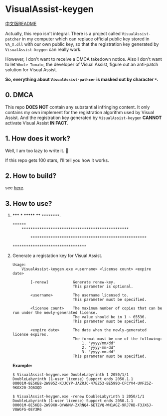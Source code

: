 # VisualAssist-keygen

[中文版README](README.zh-CN.md)

Actually, this repo isn't integral. There is a project called `VisualAssist-patcher` in my computer which can replace official public key stored in `VA_X.dll` with our own public key, so that the registration key generated by `VisualAssist-keygen` can really work. 

However, I don't want to receive a DMCA takedown notice. Also I don't want to let `Whole Tomato`, the developer of Visual Assist, figure out an anti-patch solution for Visual Assist.

__So, everything about `VisualAssist-pathcer` is masked out by character `*`.__

## 0. DMCA

This repo __DOES NOT__ contain any substantial infringing content. It only contains my own implement for the registration algorithm used by Visual Assist. And the registration key generated by `VisualAssist-keygen` __CANNOT__ activate Visual Assist __IN FACT__.

## 1. How does it work?

Well, I am too lazy to write it. 🤪

If this repo gets 100 stars, I'll tell you how it works.

## 2. How to build?

see [here](doc/how-to-build.md).

## 3. How to use?

1. \*\*\* \* \*\*\*\*\* \*\* `********`.

   ```
   ******
       ************************************************

           ****************************************************
                                      *********************************
   ```

2. Generate a registation key for Visual Assist.

   ```
   Usage:
       VisualAssist-keygen.exe <username> <license count> <expire date>

           [-renew]           Generate renew-key.
                              This parameter is optional.

           <username>         The username licensed to.
                              This parameter must be specified.

           <license count>    The maximum number of copies that can be run under the newly-generated license.
                              The value should be in 1 ~ 65536.
                              This parameter must be specified.

           <expire date>      The date when the newly-generated license expires.
                              The format must be one of the following:
                                  1. "yyyy/mm/dd"
                                  2. "yyyy-mm-dd"
                                  3. "yyyy.mm.dd"
                              This parameter must be specified.
   ```

   __Example:__

   ```console
   $ VisualAssist-keygen.exe DoubleLabyrinth 1 2050/1/1
   DoubleLabyrinth (1-user license) Support ends 2050.1.1
   00001M-8E5KE8-2W995Z-KJJCYP-JAZRJC-47EZ53-BE599Q-CFCYV4-UVFZ5Z-9KGX20-2Q6XQD

   $ VisualAssist-keygen.exe -renew DoubleLabyrinth 1 2050/1/1
   DoubleLabyrinth (1-user license) Support ends 2050.1.1
   00001M-8E5KE8-2W99XH-QYANMV-ZXRNQ4-6ETZVQ-WH1AGZ-9RJ7HB-F3JX6J-V8WGFG-0EY3R6
   ```


